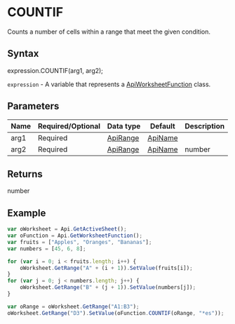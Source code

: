 # COUNTIF

Counts a number of cells within a range that meet the given condition.

## Syntax

expression.COUNTIF(arg1, arg2);

`expression` - A variable that represents a [ApiWorksheetFunction](../ApiWorksheetFunction.md) class.

## Parameters

| **Name** | **Required/Optional** | **Data type** | **Default** | **Description** |
| ------------- | ------------- | ------------- | ------------- | ------------- |
| arg1 | Required | [ApiRange](../../ApiRange/ApiRange.md) | [ApiName](../../ApiName/ApiName.md) |  | The range of cells to count nonblank cells. |
| arg2 | Required | [ApiRange](../../ApiRange/ApiRange.md) | [ApiName](../../ApiName/ApiName.md) | number | string |  | The condition in the form of a number, expression, or text that defines which cells will be counted. |

## Returns

number

## Example



```javascript
var oWorksheet = Api.GetActiveSheet();
var oFunction = Api.GetWorksheetFunction();
var fruits = ["Apples", "Oranges", "Bananas"];
var numbers = [45, 6, 8];

for (var i = 0; i < fruits.length; i++) {
    oWorksheet.GetRange("A" + (i + 1)).SetValue(fruits[i]);
}
for (var j = 0; j < numbers.length; j++) {
    oWorksheet.GetRange("B" + (j + 1)).SetValue(numbers[j]);
}

var oRange = oWorksheet.GetRange("A1:B3");
oWorksheet.GetRange("D3").SetValue(oFunction.COUNTIF(oRange, "*es"));
```
